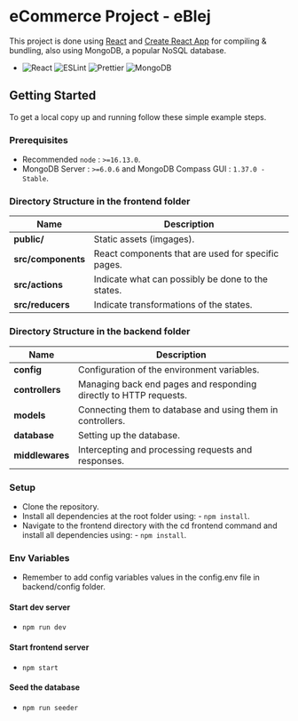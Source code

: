 # eCommerce Project - eBlej

This project is done using [React](https://reactjs.org/) and [Create React App](https://create-react-app.dev/) for compiling & bundling, also using MongoDB, a popular NoSQL database. 
- ![React](https://img.shields.io/badge/-React-61DAFB?logo=react&logoColor=white&style=for-the-badge) ![ESLint](https://img.shields.io/badge/ESLint-4B3263?style=for-the-badge&logo=eslint&logoColor=white) ![Prettier](https://img.shields.io/badge/-Prettier-F7B93E?logo=prettier&logoColor=white&style=for-the-badge) ![MongoDB](https://img.shields.io/badge/-MongoDB-47A248?logo=mongodb&logoColor=white&style=for-the-badge)


## Getting Started
To get a local copy up and running follow these simple example steps.


### Prerequisites
- Recommended `node` : `>=16.13.0`.
- MongoDB Server : `>=6.0.6` and MongoDB Compass GUI : `1.37.0 - Stable`.


### Directory Structure in the frontend folder

| Name               | Description                                                                                    |
| ------------------ | -----------------------------------------------------------------------------------------------|
| **public/**        | Static assets (imgages).                                                                       |
| **src/components** | React components that are used for specific pages.                                             |
| **src/actions**    | Indicate what can possibly be done to the states.                                              |
| **src/reducers**   | Indicate transformations of the states.                                                        |


### Directory Structure in the backend folder

| Name               | Description                                                                                    |
| ------------------ | -----------------------------------------------------------------------------------------------|
| **config**         | Configuration of the environment variables.                                                    |
| **controllers**    | Managing back end pages and responding directly to HTTP requests.                              |
| **models**         | Connecting them to database and using them in controllers.                                     |
| **database**       | Setting up the database.                                                                       |
| **middlewares**    | Intercepting and processing requests and responses.                                            |


### Setup
- Clone the repository.
- Install all dependencies at the root folder using: - `npm install`.
- Navigate to the frontend directory with the cd frontend command and install all dependencies using: - `npm install`.


### Env Variables
- Remember to add config variables values in the config.env file in backend/config folder.


#### Start dev server
- `npm run dev`


#### Start frontend server
- `npm start`


#### Seed the database
- `npm run seeder`




